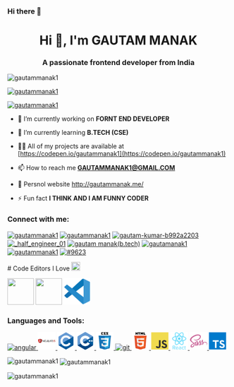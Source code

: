 ### Hi there 👋
<h1 align="center">Hi 👋, I'm GAUTAM MANAK</h1>
<h3 align="center">A passionate frontend developer from India</h3>

<p align="left"> <img src="https://komarev.com/ghpvc/?username=gautammanak1&label=Profile%20views&color=0e75b6&style=flat" alt="gautammanak1" /> </p>

<p align="left"> <a href="https://github.com/ryo-ma/github-profile-trophy"><img src="https://github-profile-trophy.vercel.app/?username=gautammanak1" alt="gautammanak1" /></a> </p>

<p align="left"> <a href="https://twitter.com/gautammanak1" target="blank"><img src="https://img.shields.io/twitter/follow/gautammanak1?logo=twitter&style=for-the-badge" alt="gautammanak1" /></a> </p>

- 🔭 I’m currently working on **FORNT END DEVELOPER**

- 🌱 I’m currently learning **B.TECH (CSE)**

- 👨‍💻 All of my projects are available at [https://codepen.io/gautammanak1](https://codepen.io/gautammanak1)

- 📫 How to reach me **GAUTAMMANAK1@GMAIL.COM**

- 📄 Persnol website http://gautammanak.me/

- ⚡ Fun fact **I THINK AND I AM FUNNY CODER**

<h3 align="left">Connect with me:</h3>
<p align="left">
<a href="https://codepen.io/gautammanak1" target="blank"><img align="center" src="https://raw.githubusercontent.com/rahuldkjain/github-profile-readme-generator/master/src/images/icons/Social/codepen.svg" alt="gautammanak1" height="30" width="40" /></a>
<a href="https://twitter.com/gautammanak1" target="blank"><img align="center" src="https://raw.githubusercontent.com/rahuldkjain/github-profile-readme-generator/master/src/images/icons/Social/twitter.svg" alt="gautammanak1" height="30" width="40" /></a>
<a href="https://linkedin.com/in/gautam-kumar-b992a2203" target="blank"><img align="center" src="https://raw.githubusercontent.com/rahuldkjain/github-profile-readme-generator/master/src/images/icons/Social/linked-in-alt.svg" alt="gautam-kumar-b992a2203" height="30" width="40" /></a>
<a href="https://instagram.com/_half_engineer_01" target="blank"><img align="center" src="https://raw.githubusercontent.com/rahuldkjain/github-profile-readme-generator/master/src/images/icons/Social/instagram.svg" alt="_half_engineer_01" height="30" width="40" /></a>
<a href="https://www.youtube.com/c/gautam manak(b.tech)" target="blank"><img align="center" src="https://raw.githubusercontent.com/rahuldkjain/github-profile-readme-generator/master/src/images/icons/Social/youtube.svg" alt="gautam manak(b.tech)" height="30" width="40" /></a>
<a href="https://www.leetcode.com/gautamanak1" target="blank"><img align="center" src="https://raw.githubusercontent.com/rahuldkjain/github-profile-readme-generator/master/src/images/icons/Social/leet-code.svg" alt="gautamanak1" height="30" width="40" /></a>
<a href="https://auth.geeksforgeeks.org/user/gautammanak1" target="blank"><img align="center" src="https://raw.githubusercontent.com/rahuldkjain/github-profile-readme-generator/master/src/images/icons/Social/geeks-for-geeks.svg" alt="gautammanak1" height="30" width="40" /></a>
<a href="https://discord.gg/#9623" target="blank"><img align="center" src="https://raw.githubusercontent.com/rahuldkjain/github-profile-readme-generator/master/src/images/icons/Social/discord.svg" alt="#9623" height="30" width="40" /></a>
</p>
# Code Editors I Love <img src="https://emojipedia-us.s3.amazonaws.com/source/skype/289/red-heart_2764-fe0f.png" height="20px" width="20px"/>

[<img src="https://user-images.githubusercontent.com/19266929/129100645-5d54330e-e8ee-4074-92be-734a094bace9.png" width="60px" height="60px"/>](https://www.jetbrains.com/idea/)
[<img src="https://user-images.githubusercontent.com/19266929/129100586-b44913e0-1eec-4037-8a8b-61bea0e66397.png" width="60px" height="60px"/>](https://www.jetbrains.com/webstorm/)
[<img src="https://raw.githubusercontent.com/devicons/devicon/master/icons/vscode/vscode-original.svg" width="60px" height="60px"/>](https://code.visualstudio.com/)
<h3 align="left">Languages and Tools:</h3>
<p align="left"> <a href="https://angular.io" target="_blank" rel="noreferrer"> <img src="https://angular.io/assets/images/logos/angular/angular.svg" alt="angular" width="40" height="40"/> </a> <a href="https://angular.io" target="_blank" rel="noreferrer"> <img src="https://raw.githubusercontent.com/devicons/devicon/master/icons/angularjs/angularjs-original-wordmark.svg" alt="angularjs" width="40" height="40"/> </a> <a href="https://www.cprogramming.com/" target="_blank" rel="noreferrer"> <img src="https://raw.githubusercontent.com/devicons/devicon/master/icons/c/c-original.svg" alt="c" width="40" height="40"/> </a> <a href="https://www.w3schools.com/cpp/" target="_blank" rel="noreferrer"> <img src="https://raw.githubusercontent.com/devicons/devicon/master/icons/cplusplus/cplusplus-original.svg" alt="cplusplus" width="40" height="40"/> </a> <a href="https://www.w3schools.com/css/" target="_blank" rel="noreferrer"> <img src="https://raw.githubusercontent.com/devicons/devicon/master/icons/css3/css3-original-wordmark.svg" alt="css3" width="40" height="40"/> </a> <a href="https://git-scm.com/" target="_blank" rel="noreferrer"> <img src="https://www.vectorlogo.zone/logos/git-scm/git-scm-icon.svg" alt="git" width="40" height="40"/> </a> <a href="https://www.w3.org/html/" target="_blank" rel="noreferrer"> <img src="https://raw.githubusercontent.com/devicons/devicon/master/icons/html5/html5-original-wordmark.svg" alt="html5" width="40" height="40"/> </a> <a href="https://developer.mozilla.org/en-US/docs/Web/JavaScript" target="_blank" rel="noreferrer"> <img src="https://raw.githubusercontent.com/devicons/devicon/master/icons/javascript/javascript-original.svg" alt="javascript" width="40" height="40"/> </a> <a href="https://reactjs.org/" target="_blank" rel="noreferrer"> <img src="https://raw.githubusercontent.com/devicons/devicon/master/icons/react/react-original-wordmark.svg" alt="react" width="40" height="40"/> </a> <a href="https://sass-lang.com" target="_blank" rel="noreferrer"> <img src="https://raw.githubusercontent.com/devicons/devicon/master/icons/sass/sass-original.svg" alt="sass" width="40" height="40"/> </a> <a href="https://www.typescriptlang.org/" target="_blank" rel="noreferrer"> <img src="https://raw.githubusercontent.com/devicons/devicon/master/icons/typescript/typescript-original.svg" alt="typescript" width="40" height="40"/> </a> </p>

<p><img align="left" src="https://github-readme-stats.vercel.app/api/top-langs?username=gautammanak1&show_icons=true&locale=en&layout=compact" alt="gautammanak1" /></p>

<p>&nbsp;<img align="center" src="https://github-readme-stats.vercel.app/api?username=gautammanak1&show_icons=true&locale=en" alt="gautammanak1" /></p>

<p><img align="center" src="https://github-readme-streak-stats.herokuapp.com/?user=gautammanak1&" alt="gautammanak1" /></p>

